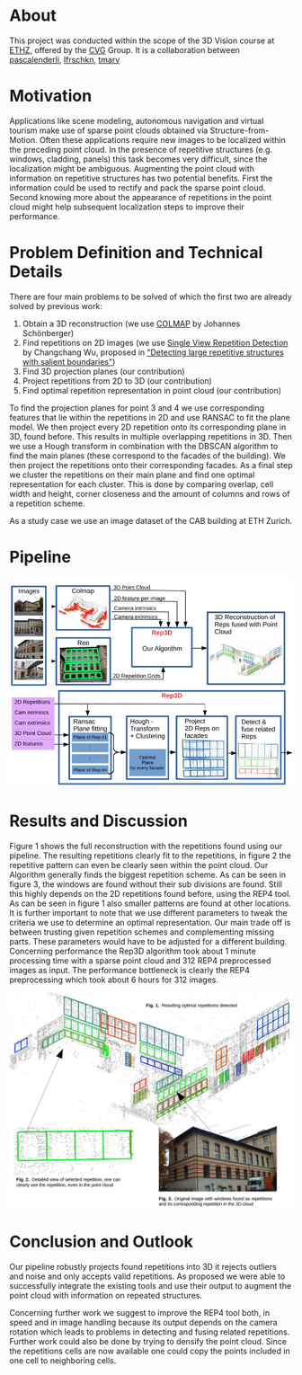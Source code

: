 # About
This project was conducted within the scope of the 3D Vision course at [ETHZ](http://www.ethz.ch), offered by the [CVG](http://www.cvg.ethz.ch/) Group.
It is a collaboration between [pascalenderli](https://github.com/pascalenderli), [lfrschkn](https://github.com/lfrschkn), [tmarv](https://github.com/tmarv)

# Motivation
Applications like scene modeling, autonomous navigation and virtual tourism make use of sparse point clouds obtained via Structure-from-Motion. Often these applications require new images to be localized within the preceding point cloud. In the presence of repetitive structures (e.g. windows, cladding, panels) this task becomes very difficult, since the localization might be ambiguous. Augmenting the point cloud with information on repetitive structures has two potential benefits. First the information could be used to rectify and pack the sparse point cloud. Second knowing more about the appearance of repetitions in the point cloud might help subsequent localization steps to improve their performance.

# Problem Definition and Technical Details

There are four main problems to be solved of which the first two are already solved by previous work: 

1. Obtain a 3D reconstruction (we use [COLMAP](https://colmap.github.io/) by Johannes Schönberger)
2. Find repetitions on 2D images (we use [Single View Repetition Detection](http://ccwu.me/code.html) by Changchang Wu, proposed in ["Detecting large repetitive structures with salient boundaries"](https://link.springer.com/chapter/10.1007/978-3-642-15552-9_11))
3. Find 3D projection planes  (our contribution)
4. Project repetitions from 2D to 3D (our contribution)
5. Find optimal repetition representation in point cloud (our contribution)

To find the projection planes for point 3 and 4 we use corresponding features that lie within the repetitions in 2D and use RANSAC to fit the plane model. We then project every 2D repetition onto its corresponding plane in 3D, found before. This results in multiple overlapping repetitions in 3D. Then we use a Hough transform in combination with the DBSCAN algorithm to find the main planes (these correspond to the facades of the building). We then project the repetitions onto their corresponding facades. As a final step we cluster the repetitions on their main plane and find one optimal representation for each cluster. This is done by comparing overlap, cell width and height, corner closeness and the amount of columns and rows of a repetition scheme.

As a study case we use an image dataset of the CAB building at ETH Zurich.

# Pipeline

![Pipeline](pipeline_1.png)

# Results and Discussion

Figure 1 shows the full reconstruction with the repetitions found using our pipeline. The resulting repetitions clearly fit to the repetitions, in figure 2 the repetitive pattern can even be clearly seen within the point cloud. Our Algorithm generally finds the biggest repetition scheme. As can be seen in figure 3, the windows are found without their sub divisions are found. Still this highly depends on the 2D repetitions found before, using the REP4 tool. As can be seen in figure 1  also smaller patterns are found at other locations.
It is further important to note that we use different parameters to tweak the criteria we use to determine an optimal representation. Our main trade off is between trusting given repetition schemes and complementing missing parts. These parameters would have to be adjusted for a different building.
Concerning performance the Rep3D algorithm took about 1 minute processing time with a sparse point cloud and 312 REP4 preprocessed images as input. The performance bottleneck is clearly the REP4 preprocessing which took about 6 hours for 312 images.


![Results](results.png)

# Conclusion and Outlook

Our pipeline robustly projects found repetitions into 3D it rejects outliers and noise and only accepts valid repetitions. As proposed we were able to successfully integrate the existing tools and use their output to augment the point cloud with information on repeated structures.

Concerning further work we suggest to improve the REP4 tool both, in speed and in image handling because its output depends on the camera rotation which leads to problems in detecting and fusing related repetitions. 
Further work could also be done by trying to densify the point cloud. Since the repetitions cells are now available one could copy the points included in one cell to neighboring cells.

